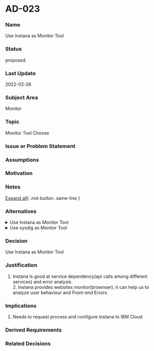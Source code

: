 

# AD-023


### Name

Use Instana as Monitor Tool


### Status

proposed


### Last Update

2022-02-26


### Subject Area

Monitor


### Topic

Monitor Tool Choose


### Issue or Problem Statement




### Assumptions




### Motivation




### Notes



[Expand all](#){ .md-button .same-line }


### Alternatives


    

<details markdown=1>
<summary markdown="span">Use Instana as Monitor Tool</summary>

<table>
    <caption></caption>
    <thead>
        <tr>
            <th></th>
            <th></th>
        </tr>
    </thead>
    <tr>
        <td> <strong>Name</strong> </td>
        <td>Use Instana as Monitor Tool</td>
    </tr>
    <tr>
        <td> <strong>Description</strong> </td>
        <td><ul><li>Infrastructure Monitor: Basic cpu, memory, disk usage, network, tcp connection</li><li>Cluster Monitor: Support</li><li>Service Monitor: Service discovery auto, api response time for each service.</li><li>Website Monitor: Monitor page load time, error on client side.</li><li>Troubleshooting: Error Analysis.</li><li>Migration: Need installation, configuration for internal staging/prod is ready.</li></ul></td>
    </tr>
    <tr>
        <td> <strong>Best Applied</strong> </td>
        <td>Instana provides more useful function on service level, it can help us more for monitoring and troubleshooting.</td>
    </tr>
    <tr>
        <td> <strong>Contraindications</strong> </td>
        <td>Infrastructure level is not good, especially on Network monitor</td>
    </tr>
</table>


</details>


    

<details markdown=1>
<summary markdown="span">Use sysdig as Monitor Tool</summary>

<table>
    <caption></caption>
    <thead>
        <tr>
            <th></th>
            <th></th>
        </tr>
    </thead>
    <tr>
        <td> <strong>Name</strong> </td>
        <td>Use sysdig as Monitor Tool</td>
    </tr>
    <tr>
        <td> <strong>Description</strong> </td>
        <td><ul><li>    Infrastructure Monitor: Basic cpu, memory, disk usage, network, tcp connection, and also support I/O Monitor</li><li>    Cluster Monitor: Support</li><li>    Service Monitor: No</li><li>    Website Monitor: No</li><li>    Troubleshooting: No</li><li>    Migration: Provided by IBM cloud, no action for installation, only need to do configuration.</li></ul></td>
    </tr>
    <tr>
        <td> <strong>Best Applied</strong> </td>
        <td>Sysdig provides more capability on Infrastructure Monitor</td>
    </tr>
    <tr>
        <td> <strong>Contraindications</strong> </td>
        <td>No Service, Website and Troubleshooting capability</td>
    </tr>
</table>


</details>


    



### Decision

Use Instana as Monitor Tool


### Justification

1. Instana is good at service dependency(api calls among different services) and error analysis.<br>2. Instana provides websites monitor(brownser), it can help us to analyze user behaviour and Front-end Errors.


### Implications

1. Needs to request process and configure Instana to IBM Cloud



### Derived Requirements




### Related Decisions


